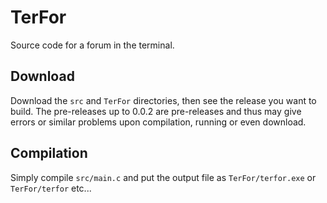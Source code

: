 # TerFor
Source code for a forum in the terminal.

## Download
Download the `src` and `TerFor` directories, then see the release you want to build. The pre-releases up to 0.0.2 are pre-releases and thus may give errors or similar problems upon compilation, running or even download.

## Compilation
Simply compile `src/main.c` and put the output file as `TerFor/terfor.exe` or `TerFor/terfor` etc...
